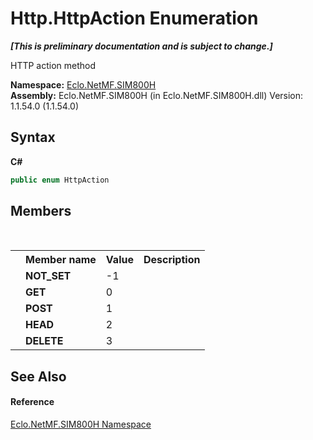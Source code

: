 # Http.HttpAction Enumeration
 _**\[This is preliminary documentation and is subject to change.\]**_

HTTP action method

**Namespace:**&nbsp;<a href="N_Eclo_NetMF_SIM800H">Eclo.NetMF.SIM800H</a><br />**Assembly:**&nbsp;Eclo.NetMF.SIM800H (in Eclo.NetMF.SIM800H.dll) Version: 1.1.54.0 (1.1.54.0)

## Syntax

**C#**<br />
``` C#
public enum HttpAction
```


## Members
&nbsp;<table><tr><th></th><th>Member name</th><th>Value</th><th>Description</th></tr><tr><td /><td target="F:Eclo.NetMF.SIM800H.Http.HttpAction.NOT_SET">**NOT_SET**</td><td>-1</td><td /></tr><tr><td /><td target="F:Eclo.NetMF.SIM800H.Http.HttpAction.GET">**GET**</td><td>0</td><td /></tr><tr><td /><td target="F:Eclo.NetMF.SIM800H.Http.HttpAction.POST">**POST**</td><td>1</td><td /></tr><tr><td /><td target="F:Eclo.NetMF.SIM800H.Http.HttpAction.HEAD">**HEAD**</td><td>2</td><td /></tr><tr><td /><td target="F:Eclo.NetMF.SIM800H.Http.HttpAction.DELETE">**DELETE**</td><td>3</td><td /></tr></table>

## See Also


#### Reference
<a href="N_Eclo_NetMF_SIM800H">Eclo.NetMF.SIM800H Namespace</a><br />